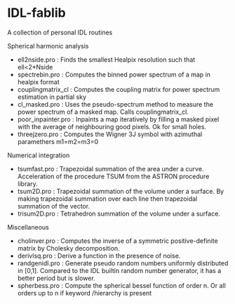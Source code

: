 # IDL-fablib
A collection of personal IDL routines

Spherical harmonic analysis
- ell2nside.pro : Finds the smallest Healpix resolution such that ell<2*Nside
- spectrebin.pro : Computes the binned power spectrum of a map in healpix format
- couplingmatrix_cl : Computes the coupling matrix for power spectrum estimation in partial sky
- cl_masked.pro : Uses the pseudo-spectrum method to measure the power spectrum of a masked map. Calls couplingmatrix_cl.
- poor_inpainter.pro : Inpaints a map iteratively by filling a masked pixel with the average of neighbouring good pixels. Ok for small holes.
- threejzero.pro : Computes the Wigner 3J symbol with azimuthal paramethers m1=m2=m3=0

Numerical integration
- tsumfast.pro : Trapezoidal summation of the area under a curve. Acceleration of the procedure TSUM from the ASTRON procedure library.
- tsum2D.pro : Trapezoidal summation of the volume under a surface. By making trapezoidal summation over each line then trapezoidal summation of the vector.
- trisum2D.pro : Tetrahedron summation of the volume under a surface.

Miscellaneous
- cholinver.pro : Computes the inverse of a symmetric positive-definite matrix by Cholesky decomposition.
- derivlsq.pro : Derive a function in the presence of noise.
- randgenidl.pro : Generate pseudo random numbers uniformly distributed in [0,1]. Compared to the IDL builtin random number generator, it has a better period but is slower.
- spherbess.pro : Compute the spherical bessel function of order n. Or all orders up to n if keyword /hierarchy is present


